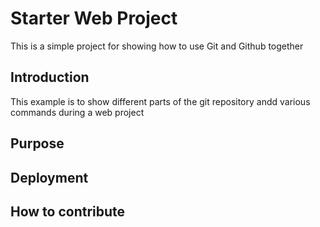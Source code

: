 # Starter Web Project

This is a simple project for showing how to use Git and Github together

## Introduction

This example is to show different parts of the git repository andd various commands during a web project 

## Purpose

## Deployment

## How to contribute
